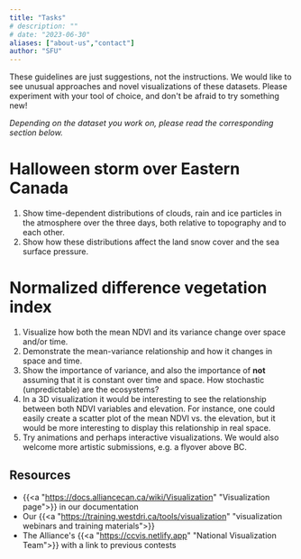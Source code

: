 ```yaml
---
title: "Tasks"
# description: ""
# date: "2023-06-30"
aliases: ["about-us","contact"]
author: "SFU"
---
```


These guidelines are just suggestions, not the instructions. We would like to see unusual approaches and novel
visualizations of these datasets. Please experiment with your tool of choice, and don't be afraid to try
something new!

*Depending on the dataset you work on, please read the corresponding section below.*

<!-- <br> -->

# Halloween storm over Eastern Canada

1. Show time-dependent distributions of clouds, rain and ice particles in the atmosphere over the three days,
   both relative to topography and to each other.
1. Show how these distributions affect the land snow cover and the sea surface pressure.





<!-- <br> -->

# Normalized difference vegetation index

1. Visualize how both the mean NDVI and its variance change over space and/or time.
1. Demonstrate the mean-variance relationship and how it changes in space and time.
1. Show the importance of variance, and also the importance of **not** assuming that it is constant over time
   and space. How stochastic (unpredictable) are the ecosystems?
1. In a 3D visualization it would be interesting to see the relationship between both NDVI variables and
   elevation. For instance, one could easily create a scatter plot of the mean NDVI vs. the elevation, but it would be more interesting to display this relationship in real space.
1. Try animations and perhaps interactive visualizations. We would also welcome more artistic submissions, e.g. a
   flyover above BC.



<!-- 1. How does the relationship between the mean NDVI and its variance vary spatially? We would like to see -->
<!--    different ways of representing this relationship. -->



<!-- Not sure what you mean by "projected". If you referring to projection onto a sphere (if their rendering is 3D) -->
<!-- or a cartographic projection (if 2D), then we’ll leave it to participants. The goal of the contest is to see -->
<!-- unusual ideas and approaches, so I’d rather not limit to a specific view. -->





<!-- question to Stefano: -->
<!-- - how is V(NDVI) defined exactly? Is it spatial or temporal variance? -->



## Resources

- {{<a "https://docs.alliancecan.ca/wiki/Visualization" "Visualization page">}} in our documentation
- Our {{<a "https://training.westdri.ca/tools/visualization" "visualization webinars and training materials">}}
- The Alliance's {{<a "https://ccvis.netlify.app" "National Visualization Team">}} with a link to previous
  contests


<!-- {{<a "link" "text">}} -->
